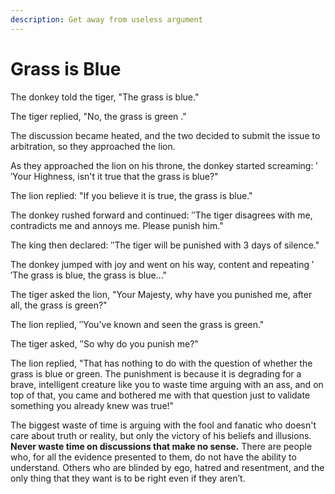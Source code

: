 ```yaml
---
description: Get away from useless argument
---
```


# Grass is Blue

The donkey told the tiger, "The grass is blue."

The tiger replied, "No, the grass is green ."

The discussion became heated, and the two decided to submit the issue to arbitration, so they approached the lion.

As they approached the lion on his throne, the donkey started screaming: ′′Your Highness, isn't it true that the grass is blue?"

The lion replied: "If you believe it is true, the grass is blue."

The donkey rushed forward and continued: ′′The tiger disagrees with me, contradicts me and annoys me. Please punish him."

The king then declared: ′′The tiger will be punished with 3 days of silence."

The donkey jumped with joy and went on his way, content and repeating ′′The grass is blue, the grass is blue..."

The tiger asked the lion, "Your Majesty, why have you punished me, after all, the grass is green?"

The lion replied, ′′You've known and seen the grass is green."

The tiger asked, ′′So why do you punish me?"

The lion replied, "That has nothing to do with the question of whether the grass is blue or green. The punishment is because it is degrading for a brave, intelligent creature like you to waste time arguing with an ass, and on top of that, you came and bothered me with that question just to validate something you already knew was true!"

The biggest waste of time is arguing with the fool and fanatic who doesn't care about truth or reality, but only the victory of his beliefs and illusions. **Never waste time on discussions that make no sense.** There are people who, for all the evidence presented to them, do not have the ability to understand. Others who are blinded by ego, hatred and resentment, and the only thing that they want is to be right even if they aren’t.
